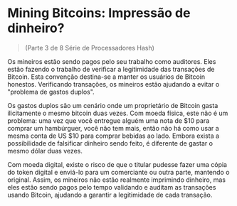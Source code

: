 # Mining Bitcoins: Impressão de dinheiro?
> (Parte 3 de 8 Série de Processadores Hash)

Os mineiros estão sendo pagos pelo seu trabalho como auditores. Eles estão fazendo o trabalho de verificar a legitimidade das transações de Bitcoin. Esta convenção destina-se a manter os usuários de Bitcoin honestos. Verificando transações, os mineiros estão ajudando a evitar o "problema de gastos duplos".

Os gastos duplos são um cenário onde um proprietário de Bitcoin gasta ilicitamente o mesmo bitcoin duas vezes. Com moeda física, este não é um problema: uma vez que você entregue alguém uma nota de $10 para comprar um hambúrguer, você não tem mais, então não há como usar a mesma conta de US $10 para comprar bebidas ao lado. Embora exista a possibilidade de falsificar dinheiro sendo feito, é diferente de gastar o mesmo dólar duas vezes.

Com moeda digital, existe o risco de que o titular pudesse fazer uma cópia do token digital e enviá-lo para um comerciante ou outra parte, mantendo o original. Assim, os mineiros não estão realmente imprimindo dinheiro, mas eles estão sendo pagos pelo tempo validando e auditam as transações usando Bitcoin, ajudando a garantir a legitimidade de cada transação.
